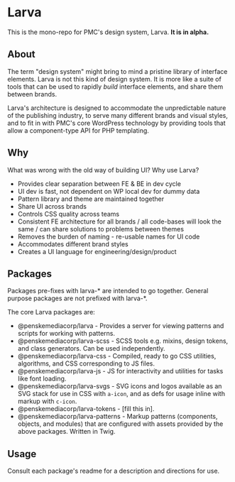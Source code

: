 # Larva

This is the mono-repo for PMC's design system, Larva. **It is in alpha.**

## About

The term "design system" might bring to mind a pristine library of interface elements. Larva is not this kind of design system. It is more like a suite of tools that can be used to rapidly _build_ interface elements, and share them between brands.

Larva's architecture is designed to accommodate the unpredictable nature of the publishing industry, to serve many different brands and visual styles, and to fit in with PMC's core WordPress technology by providing tools that allow a component-type API for PHP templating.

## Why

What was wrong with the old way of building UI? Why use Larva?

- Provides clear separation between FE & BE in dev cycle
- UI dev is fast, not dependent on WP local dev for dummy data
- Pattern library and theme are maintained together
- Share UI across brands
- Controls CSS quality across teams
- Consistent FE architecture for all brands / all code-bases will look the same / can share solutions to problems between themes
- Removes the burden of naming - re-usable names for UI code
- Accommodates different brand styles
- Creates a UI language for engineering/design/product

## Packages

Packages pre-fixes with larva-* are intended to go together. General purpose packages are not prefixed with larva-*.

The core Larva packages are:

* @penskemediacorp/larva - Provides a server for viewing patterns and scripts for working with patterns.
* @penskemediacorp/larva-scss - SCSS tools e.g. mixins, design tokens, and class generators. Can be used independently.
* @penskemediacorp/larva-css - Compiled, ready to go CSS utilities, algorithms, and CSS corresponding to JS files. 
* @penskemediacorp/larva-js - JS for interactivity and utilities for tasks like font loading. 
* @penskemediacorp/larva-svgs - SVG icons and logos available as an SVG stack for use in CSS with `a-icon`, and as defs for usage inline with markup with `c-icon`.
* @penskemediacorp/larva-tokens - [fill this in].
* @penskemediacorp/larva-patterns - Markup patterns (components, objects, and modules) that are configured with assets provided by the above packages. Written in Twig.

## Usage

Consult each package's readme for a description and directions for use.
